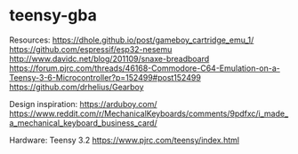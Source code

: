 # teensy-gba

Resources:
https://dhole.github.io/post/gameboy_cartridge_emu_1/
https://github.com/espressif/esp32-nesemu
http://www.davidc.net/blog/201109/snaxe-breadboard
https://forum.pjrc.com/threads/46168-Commodore-C64-Emulation-on-a-Teensy-3-6-Microcontroller?p=152499#post152499
https://github.com/drhelius/Gearboy


Design inspiration:
https://arduboy.com/
https://www.reddit.com/r/MechanicalKeyboards/comments/9pdfxc/i_made_a_mechanical_keyboard_business_card/


Hardware:
Teensy 3.2
https://www.pjrc.com/teensy/index.html
